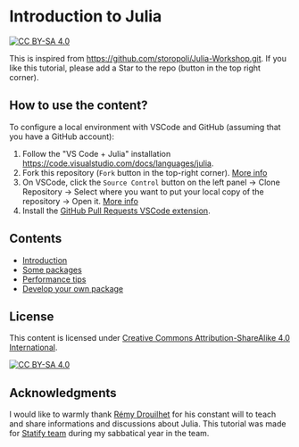 # Introduction to Julia

[![CC BY-SA
4.0](https://img.shields.io/badge/License-CC%20BY--SA%204.0-lightgrey.svg)](http://creativecommons.org/licenses/by-sa/4.0/)

This is inspired from <https://github.com/storopoli/Julia-Workshop.git>. If you like this tutorial, please add a Star to the repo (button in the top right corner).

## How to use the content?

To configure a local environment with VSCode and GitHub (assuming that you have a GitHub account):

1. Follow the "VS Code + Julia" installation <https://code.visualstudio.com/docs/languages/julia>.
2. Fork this repository (`Fork` button in the top-right corner). [More info](https://docs.github.com/en/pull-requests/collaborating-with-pull-requests/working-with-forks/fork-a-repo#forking-a-repository)
3. On VSCode, click the `Source Control` button on the left panel -> Clone Repository -> Select where you want to put your local copy of the repository -> Open it. [More info](https://code.visualstudio.com/docs/sourcecontrol/overview)
4. Install the [GitHub Pull Requests VSCode extension](vscode:extension/GitHub.vscode-pull-request-github).

## Contents

- [Introduction](intro/README.md)
- [Some packages](packages/README.md)
- [Performance tips](perfomance-tips/README.md)
- [Develop your own package](development/README.md)

## License

This content is licensed under [Creative Commons Attribution-ShareAlike 4.0 International](http://creativecommons.org/licenses/by-sa/4.0/).

[![CC BY-SA 4.0](https://licensebuttons.net/l/by-sa/4.0/88x31.png)](http://creativecommons.org/licenses/by-sa/4.0/)

## Acknowledgments

I would like to warmly thank [Rémy Drouilhet](https://github.com/rcqls) for his constant will to teach and share informations and discussions about Julia. This tutorial was made for [Statify team](https://team.inria.fr/statify/) during my sabbatical year in the team.
